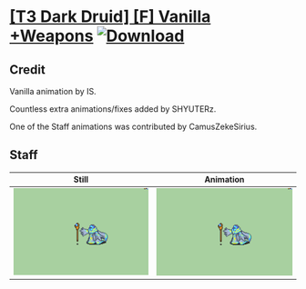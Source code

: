 # [\[T3 Dark Druid\] \[F\] Vanilla +Weapons](./) [![Download](https://img.shields.io/badge/Download--red?style=social&logo=github)](https://minhaskamal.github.io/DownGit/#/home?url=https://github.com/Klokinator/FE-Repo/tree/main/Battle%20Animations%2FMagi%20-%20Dark-Type%2F%5BT3%20Dark%20Druid%5D%20%5BF%5D%20Vanilla%20%2BWeapons%2F7.%20Staff%20(CamusZekeSirius))

## Credit

Vanilla animation by IS. 

Countless extra animations/fixes added by SHYUTERz.

One of the Staff animations was contributed by CamusZekeSirius.

## Staff

| Still | Animation |
| :---: | :-------: |
| ![Staff still](./Staff_000.png) | ![Staff animation](./Staff.gif) |
